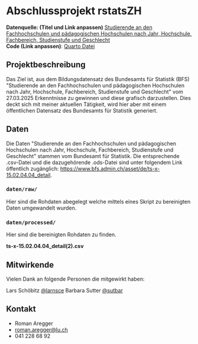 # Abschlussprojekt rstatsZH

**Datenquelle: (Titel und Link anpassen)** [Studierende an den Fachhochschulen und pädagogischen Hochschulen nach Jahr, Hochschule, Fachbereich, Studienstufe und Geschlecht](https://www.bfs.admin.ch/asset/de/ts-x-15.02.04.04_detail)  
**Code (Link anpassen)**: [Quarto Datei](https://github.com/rstatszh-k010/projekt-areggerroman.git)

## Projektbeschreibung

Das Ziel ist, aus dem Bildungsdatensatz des Bundesamts für Statistik (BFS) "Studierende an den Fachhochschulen und pädagogischen Hochschulen nach Jahr, Hochschule, Fachbereich, Studienstufe und Geschlecht" vom 27.03.2025 Erkenntnisse zu gewinnen und diese grafisch darzustellen. Dies deckt sich mit meiner aktuellen Tätigkeit, wird hier aber mit einem öffentlichen Datensatz des Bundesamts für Statistik generiert.

## Daten

Die Daten "Studierende an den Fachhochschulen und pädagogischen Hochschulen nach Jahr, Hochschule, Fachbereich, Studienstufe und Geschlecht" stammen vom Bundesamt für Statistik. Die entsprechende .csv-Datei und die dazugehörende .ods-Datei sind unter folgendem Link öffentlich zugänglich: https://www.bfs.admin.ch/asset/de/ts-x-15.02.04.04_detail.

### `daten/raw/`

Hier sind die Rohdaten abegelegt welche mittels eines Skript zu bereinigten Daten umgewandelt wurden. 

### `daten/processed/`

Hier sind die bereinigten Rohdaten zu finden. 

**ts-x-15.02.04.04_detail(2).csv**

## Mitwirkende

Vielen Dank an folgende Personen die mitgewirkt haben: 

Lars Schöbitz [@larnsce](https://github.com/larnsce)
Barbara Sutter [@sutbar](https://github.com/sutbar)

## Kontakt

- Roman Aregger
- roman.aregger@lu.ch
- 041 228 68 92 



